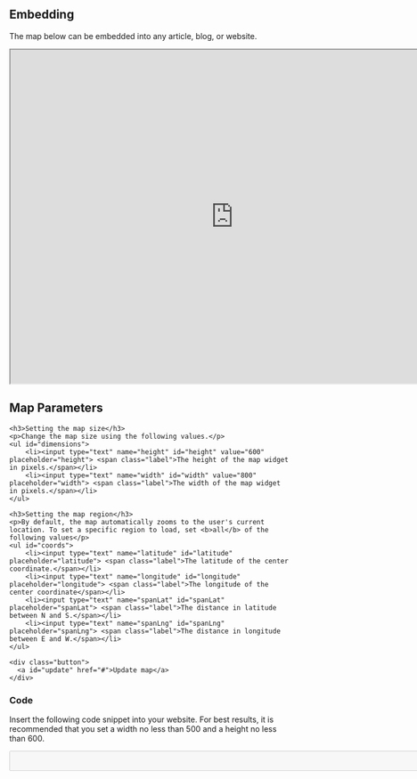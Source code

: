 <div id="embed">
  <h2>Embedding</h2>
  <p>The map below can be embedded into any article, blog, or website.</p>
  <p id="widget"><iframe src="https://www.plugshare.com/widget.html?latitude=&amp;longitude=&amp;spanLat=&amp;spanLng=" width="800" height="600"></iframe></p>

  <div id="parameters">
    <h2>Map Parameters</h2>

    <h3>Setting the map size</h3>
    <p>Change the map size using the following values.</p>
    <ul id="dimensions">
        <li><input type="text" name="height" id="height" value="600" placeholder="height"> <span class="label">The height of the map widget in pixels.</span></li>
        <li><input type="text" name="width" id="width" value="800" placeholder="width"> <span class="label">The width of the map widget in pixels.</span></li>
    </ul>

    <h3>Setting the map region</h3>
    <p>By default, the map automatically zooms to the user's current location. To set a specific region to load, set <b>all</b> of the following values</p>
    <ul id="coords">
        <li><input type="text" name="latitude" id="latitude" placeholder="latitude"> <span class="label">The latitude of the center coordinate.</span></li>
        <li><input type="text" name="longitude" id="longitude" placeholder="longitude"> <span class="label">The longitude of the center coordinate</span></li>
        <li><input type="text" name="spanLat" id="spanLat" placeholder="spanLat"> <span class="label">The distance in latitude between N and S.</span></li>
        <li><input type="text" name="spanLng" id="spanLng" placeholder="spanLng"> <span class="label">The distance in longitude between E and W.</span></li>
    </ul>

    <div class="button">
      <a id="update" href="#">Update map</a>
    </div>
  </div>

  <h3>Code</h3>
  <p>Insert the following code snippet into your website. For best results, it is recommended that you set a width no less than 500 and a height no less than 600.</p>

  <textarea id="code" rows="2" cols="100" disabled></textarea>
</div>